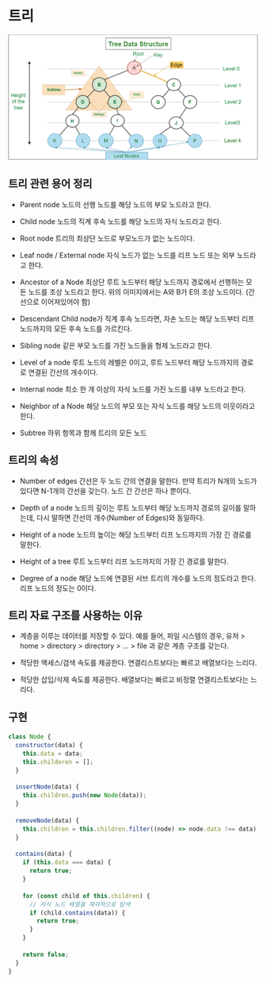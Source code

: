 # 트리

<img src="./images/Treedatastructure.png">

## 트리 관련 용어 정리

- Parent node
  노드의 선행 노드를 해당 노드의 부모 노드라고 한다.

- Child node
  노드의 직계 후속 노드를 해당 노드의 자식 노드라고 한다.

- Root node
  트리의 최상단 노드로 부모노드가 없는 노드이다.

- Leaf node / External node
  자식 노드가 없는 노드를 리프 노드 또는 외부 노드라고 한다.

- Ancestor of a Node
  최상단 루트 노드부터 해당 노드까지 경로에서 선행하는 모든 노드를 조상 노드라고 한다. 위의 이미지에서는 A와 B가 E의 조상 노드이다. (간선으로 이어져있어야 함)

- Descendant
  Child node가 직계 후속 노드라면, 자손 노드는 해당 노드부터 리프 노드까지의 모든 후속 노드를 가르킨다.

- Sibling node
  같은 부모 노드를 가진 노드들을 형제 노드라고 한다.

- Level of a node
  루트 노드의 레벨은 0이고, 루트 노드부터 해당 노드까지의 경로로 연결된 간선의 개수이다.

- Internal node
  최소 한 개 이상의 자식 노드를 가진 노드를 내부 노드라고 한다.

- Neighbor of a Node
  해당 노드의 부모 또는 자식 노드를 해당 노드의 이웃이라고 한다.

- Subtree
  하위 항목과 함께 트리의 모든 노드

## 트리의 속성

- Number of edges
  간선은 두 노드 간의 연결을 말한다. 만약 트리가 N개의 노드가 있다면 N-1개의 간선을 갖는다. 노드 간 간선은 하나 뿐이다.

- Depth of a node
  노드의 깊이는 루트 노드부터 해당 노드까지 경로의 길이를 말하는데, 다시 말하면 간선의 개수(Number of Edges)와 동일하다.

- Height of a node
  노드의 높이는 해당 노드부터 리프 노드까지의 가장 긴 경로를 말한다.

- Height of a tree
  루트 노드부터 리프 노드까지의 가장 긴 경로를 말한다.

- Degree of a node
  해당 노드에 연결된 서브 트리의 개수를 노드의 정도라고 한다. 리프 노드의 정도는 0이다.

## 트리 자료 구조를 사용하는 이유

- 계층을 이루는 데이터를 저장할 수 있다.
  예를 들어, 파일 시스템의 경우, 유저 > home > directory > directory > ... > file 과 같은 계층 구조를 갖는다.

- 적당한 액세스/검색 속도를 제공한다.
  연결리스트보다는 빠르고 배열보다는 느리다.

- 적당한 삽입/삭제 속도를 제공한다.
  배열보다는 빠르고 비정렬 연결리스트보다는 느리다.

## 구현

```js
class Node {
  constructor(data) {
    this.data = data;
    this.childeren = [];
  }

  insertNode(data) {
    this.children.push(new Node(data));
  }

  removeNode(data) {
    this.children = this.children.filter((node) => node.data !== data);
  }

  contains(data) {
    if (this.data === data) {
      return true;
    }

    for (const child of this.children) {
      // 자식 노드 배열을 재귀적으로 탐색
      if (child.contains(data)) {
        return true;
      }
    }

    return false;
  }
}
```

